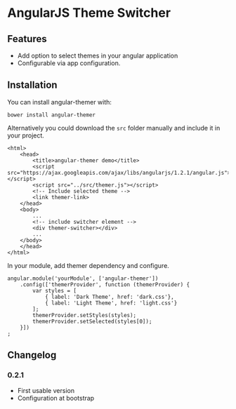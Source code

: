 # AngularJS Theme Switcher



## Features

* Add option to select themes in your angular application
* Configurable via app configuration.

## Installation

You can install angular-themer with:

`bower install angular-themer`

Alternatively you could download the `src` folder manually and include it in your project.

````
<html>
	<head>
	    <title>angular-themer demo</title>
    	<script src="https://ajax.googleapis.com/ajax/libs/angularjs/1.2.1/angular.js"></script>
    	<script src="../src/themer.js"></script>
    	<!-- Include selected theme -->
    	<link themer-link>
	</head>
	<body>
		...
		<!-- include switcher element -->
    	<div themer-switcher></div>
		...
	</body>
	</head>
</html>
````
In your module, add themer dependency and configure.

````
angular.module('yourModule', ['angular-themer'])
	.config(['themerProvider', function (themerProvider) {
		var styles = [
			{ label: 'Dark Theme', href: 'dark.css'},
			{ label: 'Light Theme', href: 'light.css'}
		];
		themerProvider.setStyles(styles);
		themerProvider.setSelected(styles[0]);
	}])
;
````

## Changelog

### 0.2.1

* First usable version
* Configuration at bootstrap